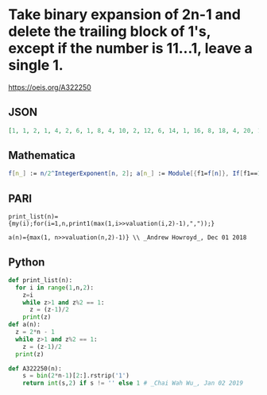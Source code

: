 # Take binary expansion of 2n\-1 and delete the trailing block of 1's, except if the number is 11\.\.\.1, leave a single 1\.
https://oeis.org/A322250
## JSON
```JSON
[1, 1, 2, 1, 4, 2, 6, 1, 8, 4, 10, 2, 12, 6, 14, 1, 16, 8, 18, 4, 20, 10, 22, 2, 24, 12, 26, 6, 28, 14, 30, 1, 32, 16, 34, 8, 36, 18, 38, 4, 40, 20, 42, 10, 44, 22, 46, 2, 48, 24, 50, 12, 52, 26, 54, 6, 56, 28, 58, 14, 60, 30, 62, 1, 64]
```
## Mathematica
```Mathematica
f[n_] := n/2^IntegerExponent[n, 2]; a[n_] := Module[{f1=f[n]}, If[f1==1, 1, f1-1]]; Array[a, 60] (* _Amiram Eldar_, Dec 01 2018 *)
```
## PARI
```PARI
print_list(n)={my(i);for(i=1,n,print1(max(1,i>>valuation(i,2)-1),","));}
```
```PARI
a(n)={max(1, n>>valuation(n,2)-1)} \\ _Andrew Howroyd_, Dec 01 2018
```
## Python
```Python
def print_list(n):
  for i in range(1,n,2):
    z=i
    while z>1 and z%2 == 1:
      z = (z-1)/2
    print(z)
def a(n):
  z = 2*n - 1
  while z>1 and z%2 == 1:
    z = (z-1)/2
  print(z)
```
```Python
def A322250(n):
    s = bin(2*n-1)[2:].rstrip('1')
    return int(s,2) if s != '' else 1 # _Chai Wah Wu_, Jan 02 2019
```
